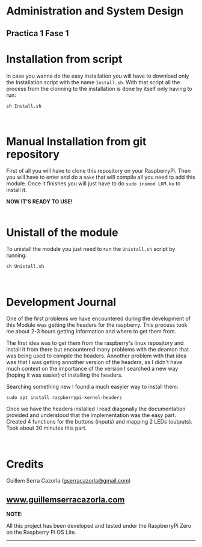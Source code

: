 # Administration and System Design
## Practica 1 Fase 1

# Installation from script
In case you wanna do the easy installation you will have to download only the Installation script with the name ```Install.sh```. With that script all the process from the clonning to the installation is done by itself only having to run:
```
sh Install.sh
```
<br>

# Manual Installation from git repository
First of all you will have to clone this repository on your RaspberryPi. Then you will have to enter and do a ```make``` that will compile all you need to add this module. Once it finishes you will just have to do ```sudo insmod LKM.ko``` to install it. 

**NOW IT'S READY TO USE!**
<br>
<br>

# Unistall of the module
To unistall the module you just need to run the ```Unistall.sh``` script by running:
```
sh Unistall.sh
```
<br>

# Development Journal
One of the first problems we have encountered during the development of this Module was getting the headers for the raspberry. This process took me about 2-3 hours getting information and where to get them from.

The first idea was to get them from the raspberry's linux repository and install it from there but encountered many problems with the deamon that was being used to compile the headers. Annother problem with that idea was that I was getting annother version of the headers, as I didn't have much context on the importance of the version I searched a new way (hoping it was easier) of installing the headers. 

Searching something new I found a much easyier way to install them:
```
sudo apt install raspberrypi-kernel-headers
```

Once we have the headers installed I read diagonally the documentation provided and understood that the implementation was the easy part. Created 4 functions for the buttons (inputs) and mapping 2 LEDs (outputs). Took about 30 minutes this part. 




<br>

# Credits
Guillem Serra Cazorla (gserracazorla@gmail.com)

www.guillemserracazorla.com
<br>
---
**NOTE:**

All this project has been developed and tested under the RaspberryPi Zero on the Raspberry Pi OS Lite.

---
